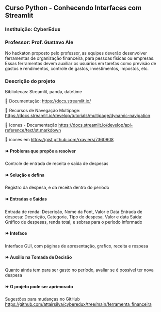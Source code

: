 ## Curso Python - Conhecendo Interfaces com Streamlit
### Instituição: CyberEdux
### Professor: Prof. Gustavo Ale

No hackaton proposto pelo professor, as equipes deverão desenvolver ferramentas de organização financeira, para pessoas físicas ou empresas. Essas ferramentas devem auxiliar os usuários em tarefas como previsão de gastos e rendimentos, controle de gastos, investimentos, impostos, etc.  

### Descrição do projeto
Bibliotecas: Streamlit, panda, datetime

:round_pushpin: Documentação: https://docs.streamlit.io/

:round_pushpin: Recursos de Navegação Multipage: https://docs.streamlit.io/develop/tutorials/multipage/dynamic-navigation

:round_pushpin: Icones - Documentação https://docs.streamlit.io/develop/api-reference/text/st.markdown

:round_pushpin: icones em https://gist.github.com/rxaviers/7360908

#### :fast_forward: Problema que propõe a resolver
Controle de entrada de receita e saída de despesas

#### :fast_forward: Solução e defina
Registro da despesa, e da receita dentro do período 

#### :fast_forward: Entradas e Saídas
Entrada de renda: Descrição, Nome da Font, Valor e Data
Entrada de despesa: Descrição, Categoria, Tipo de despesa, Valor e data
Saída: Gráfico de despesas, renda total, e sobras para o período informado

#### :fast_forward: Inteface
Interface GUI, com páginas de apresentação, grafico, receita e respesa

#### :fast_forward: Auxilio na Tomada de Decisão
Quanto ainda tem para ser gasto no período, avaliar se é possível ter nova despesa

#### :fast_forward: O projeto pode ser aprimorado
Sugestões para mudanças no GitHub
https://github.com/attairsilva/cyberedux/tree/main/ferramenta_financeira

